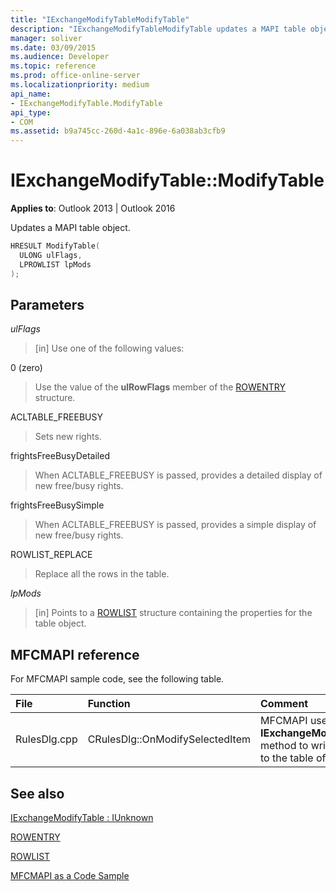 ```yaml
---
title: "IExchangeModifyTableModifyTable"
description: "IExchangeModifyTableModifyTable updates a MAPI table object. This article describes its syntax, parameters, and provides a sample code."
manager: soliver
ms.date: 03/09/2015
ms.audience: Developer
ms.topic: reference
ms.prod: office-online-server
ms.localizationpriority: medium
api_name:
- IExchangeModifyTable.ModifyTable
api_type:
- COM
ms.assetid: b9a745cc-260d-4a1c-896e-6a038ab3cfb9
---
```


# IExchangeModifyTable::ModifyTable

  
  
**Applies to**: Outlook 2013 | Outlook 2016 
  
Updates a MAPI table object.
  
```cpp
HRESULT ModifyTable( 
  ULONG ulFlags, 
  LPROWLIST lpMods 
); 

```

## Parameters

 _ulFlags_
  
> [in] Use one of the following values: 
    
0 (zero)
  
> Use the value of the **ulRowFlags** member of the [ROWENTRY](rowentry.md) structure. 
    
ACLTABLE_FREEBUSY
  
> Sets new rights.
    
frightsFreeBusyDetailed
  
> When ACLTABLE_FREEBUSY is passed, provides a detailed display of new free/busy rights.
    
frightsFreeBusySimple
  
> When ACLTABLE_FREEBUSY is passed, provides a simple display of new free/busy rights.
    
ROWLIST_REPLACE
  
> Replace all the rows in the table.
    
 _lpMods_
  
> [in] Points to a [ROWLIST](rowlist.md) structure containing the properties for the table object. 
    
## MFCMAPI reference

For MFCMAPI sample code, see the following table.
  
|**File**|**Function**|**Comment**|
|:-----|:-----|:-----|
|RulesDlg.cpp  <br/> |CRulesDlg::OnModifySelectedItem  <br/> |MFCMAPI uses the **IExchangeModifyTable::ModifyTable** method to write a modified rule back to the table of rules. |
   
## See also



[IExchangeModifyTable : IUnknown](iexchangemodifytableiunknown.md)
  
[ROWENTRY](rowentry.md)
  
[ROWLIST](rowlist.md)


[MFCMAPI as a Code Sample](mfcmapi-as-a-code-sample.md)

